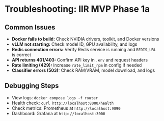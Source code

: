 # Troubleshooting: IIR MVP Phase 1a

## Common Issues
- **Docker fails to build:** Check NVIDIA drivers, toolkit, and Docker versions
- **vLLM not starting:** Check model ID, GPU availability, and logs
- **Redis connection errors:** Verify Redis service is running and `REDIS_URL` is correct
- **API returns 401/403:** Confirm API key in `.env` and request headers
- **Rate limiting (429):** Increase `rate_limit_rpm` in config if needed
- **Classifier errors (503):** Check RAM/VRAM, model download, and logs

## Debugging Steps
- View logs: `docker compose logs -f router`
- Health check: `curl http://localhost:8000/health`
- Check metrics: Prometheus at `http://localhost:9090`
- Dashboard: Grafana at `http://localhost:3000`
